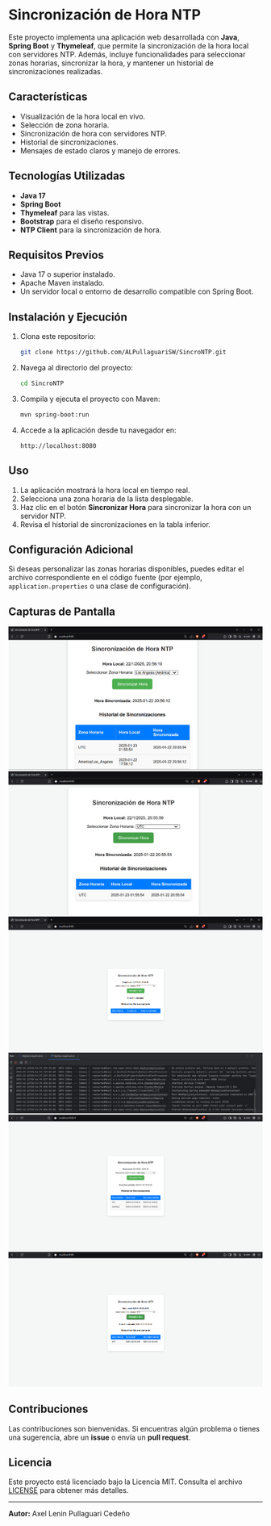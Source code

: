 # Sincronización de Hora NTP

Este proyecto implementa una aplicación web desarrollada con **Java**, **Spring Boot** y **Thymeleaf**, que permite la sincronización de la hora local con servidores NTP. Además, incluye funcionalidades para seleccionar zonas horarias, sincronizar la hora, y mantener un historial de sincronizaciones realizadas.

## Características
- Visualización de la hora local en vivo.
- Selección de zona horaria.
- Sincronización de hora con servidores NTP.
- Historial de sincronizaciones.
- Mensajes de estado claros y manejo de errores.

## Tecnologías Utilizadas
- **Java 17**
- **Spring Boot**
- **Thymeleaf** para las vistas.
- **Bootstrap** para el diseño responsivo.
- **NTP Client** para la sincronización de hora.

## Requisitos Previos
- Java 17 o superior instalado.
- Apache Maven instalado.
- Un servidor local o entorno de desarrollo compatible con Spring Boot.

## Instalación y Ejecución
1. Clona este repositorio:
   ```bash
   git clone https://github.com/ALPullaguariSW/SincroNTP.git
   ```

2. Navega al directorio del proyecto:
   ```bash
   cd SincroNTP
   ```

3. Compila y ejecuta el proyecto con Maven:
   ```bash
   mvn spring-boot:run
   ```

4. Accede a la aplicación desde tu navegador en:
   ```
   http://localhost:8080
   ```

## Uso
1. La aplicación mostrará la hora local en tiempo real.
2. Selecciona una zona horaria de la lista desplegable.
3. Haz clic en el botón **Sincronizar Hora** para sincronizar la hora con un servidor NTP.
4. Revisa el historial de sincronizaciones en la tabla inferior.

## Configuración Adicional
Si deseas personalizar las zonas horarias disponibles, puedes editar el archivo correspondiente en el código fuente (por ejemplo, `application.properties` o una clase de configuración).

## Capturas de Pantalla
![text](<assets/Screenshot 2025-01-22 205623.png>) ![text](<assets/Screenshot 2025-01-22 205601.png>) ![text](<assets/Screenshot 2025-01-22 205543.png>) ![text](<assets/Screenshot 2025-01-22 205508.png>) ![text](<assets/Screenshot 2025-01-22 185044.png>) ![text](<assets/Screenshot 2025-01-22 184328.png>)


## Contribuciones
Las contribuciones son bienvenidas. Si encuentras algún problema o tienes una sugerencia, abre un **issue** o envía un **pull request**.

## Licencia
Este proyecto está licenciado bajo la Licencia MIT. Consulta el archivo [LICENSE](LICENSE) para obtener más detalles.

---

**Autor:** Axel Lenin Pullaguari Cedeño
